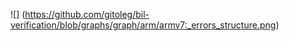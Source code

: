 ![]
(https://github.com/gitoleg/bil-verification/blob/graphs/graph/arm/armv7:_errors_structure.png)
